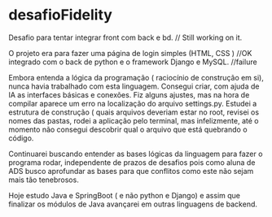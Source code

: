 # desafioFidelity
Desafio  para tentar integrar front com back e bd. // Still working on it.

O projeto era para fazer uma página de login simples (HTML, CSS ) //OK
integrado com o back de python e o framework Django e MySQL. //failure

Embora entenda a lógica da programação ( raciocínio de construção em si),
nunca havia trabalhado com esta linguagem.
Consegui criar, com ajuda de IA as interfaces básicas e conexões. Fiz alguns ajustes, 
mas na hora de compilar aparece um erro na localização do arquivo settings.py. 
Estudei a estrutura de construção ( quais arquivos deveriam estar no root, 
revisei os nomes das pastas, rodei a aplicação pelo terminal, mas infelizmente, 
até o momento não consegui descobrir qual o arquivo que está quebrando o código.

Continuarei buscando entender as bases lógicas da linguagem para fazer o programa rodar,
independente de prazos de desafios pois como aluna de ADS busco aprofundar as bases para que 
conflitos como este não sejam mais tão tenebrosos.

Hoje estudo Java e SpringBoot ( e não python e Django) e assim que finalizar os módulos
de Java avançarei em outras linguagens de backend.
